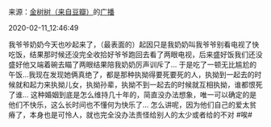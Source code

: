 来源：[金树树（来自豆瓣）](https://www.douban.com/people/147024697/)的[广播](https://www.douban.com/people/147024697/status/2803989652/)


2020-02-11_12:46:49


我爷爷奶奶今天也吵起来了，（最表面的）起因只是我奶奶叫我爷爷别看电视了快吃饭，结果那时候还没完全收拾好爷爷跑回去看了两眼电视，后来盛好饭我们还没盛好他又端着碗去瞄了两眼结果陪我奶奶厉声训斥了…
于是吃了一顿无比尴尬的午饭…我现在发现她俩真绝了，都是那种执拗得要死要死的人，执拗到一起去的时候就和起力来执拗儿女，执拗孙辈，执拗不到一起去的时候就互相执拗，谁都恨死了谁…
这种婚姻到底是怎么维持几十年的，简直没办法想象，唯一可以确定的是他们不快乐，这么长时间也不懂何为快乐了…
怎么讲呢，因为他们自己的爱太贫瘠了，本身也是可怜人，就也完全没办法责怪给别人的太少或者给的不对
&#35;唉&#35;
